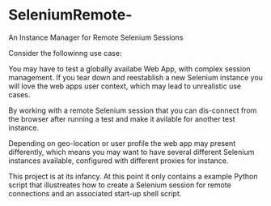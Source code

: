 # SeleniumRemote-
An Instance Manager for Remote Selenium Sessions

Consider the followinng use case: 

You may have to test a globally availabe Web App, with complex session management. If you tear down and reestablish a new Selenium instance you will love the web apps user context, which may lead to unrealistic use cases. 

By working with a remote Selenium session that you can dis-connect from the browser after running a test and make it avilable for another test instance. 

Depending on geo-location or user profile the web app may present differently, which means you may want to have several different Selenium instances available, configured with different proxies for instance.

This project is at its infancy. At this point it only contains a example Python script that illustreates how to create a Selenium session for remote connections and an associated start-up shell script.
